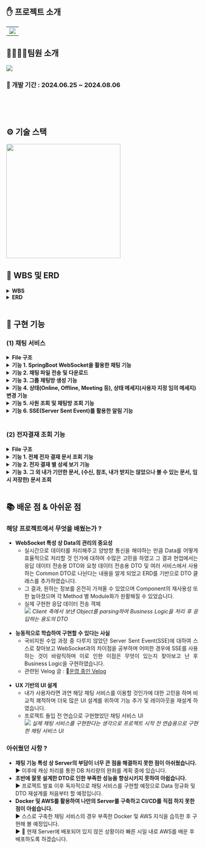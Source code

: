 ## ✋ 프로젝트 소개

<table border="0" cellspacing="0" cellpadding="0">
  <tr>
    <td width="100%">
     <img src="https://i.ibb.co/4ptjDpC/image.gif"/>
    </td>
  </tr>
</table>

## 👨‍👨‍👧‍👧팀원 소개
<img src="https://i.ibb.co/WK0jcb3/image.gif"/>

### 📅 개발 기간 : 2024.06.25 ~ 2024.08.06

<br>


<br>
<br>

## ⚙️ 기술 스택
<img src="https://i.ibb.co/9hK7XfS/image.gif" style="height: 300px;"/>

<br>


## 📃 WBS 및 ERD
<details>
  <summary><b>WBS</b></summary>
  <br>
  <div markdown="1">
    <ul>
      <img src="https://www.notion.so/image/https%3A%2F%2Fprod-files-secure.s3.us-west-2.amazonaws.com%2Fa4dad6af-2889-4f24-849e-36828eac7662%2F121c0abb-b926-416e-a1ee-b3467ccd8bda%2FUntitled.png?table=block&id=42a5f2b1-81dd-48c5-a524-1e9bc27d6fc4&spaceId=a4dad6af-2889-4f24-849e-36828eac7662&width=2000&userId=17bae69d-6413-43c4-854c-4fa3895934cb&cache=v2"/>
    </ul>
  </div>
</details>

<details>
  <summary><b>ERD</b></summary>
  <br>
  <div markdown="1">
    <ul>
      <img src="https://github.com/user-attachments/assets/edabadf3-6251-49d6-944b-00eb5b7f530b"/>
      <img src="https://github.com/user-attachments/assets/6a93b317-4219-428c-95d6-0b3728e9b78d"/>
    </ul>
  </div>
</details>
<br>


## 🔧 구현 기능

### (1) 채팅 서비스

<details>
  <summary><b>File 구조</b></summary>
  <br>
  <div markdown="1">
    <ul>
      <img src="https://github.com/user-attachments/assets/6aceacfc-63cd-411b-8647-34e31701ea70"/>
    </ul>
  </div>
</details>

<details>
  <summary><b>기능 1. SpringBoot WebSocket을 활용한 채팅 기능</b></summary>
  <br>
  <div markdown="1">
    <ul>
      <img src="https://www.notion.so/image/https%3A%2F%2Fprod-files-secure.s3.us-west-2.amazonaws.com%2Fa4dad6af-2889-4f24-849e-36828eac7662%2F1d0bb550-7972-42de-ab59-91f2272076c3%2FUntitled.png?table=block&id=38b10326-93c9-4e88-ad75-0c8a5f4216d9&spaceId=a4dad6af-2889-4f24-849e-36828eac7662&width=2000&userId=17bae69d-6413-43c4-854c-4fa3895934cb&cache=v2"/>
      <em> 개인 채팅방의 경우 상단에 상대방의 상태 및 상태 메세지가 출력되며 그룹 채팅방의 경우 채팅방 이름, 채팅방 개설 일자가 출력됨 </em>
    </ul>
  </div>
</details>

<details>
  <summary><b>기능 2. 채팅 파일 전송 및 다운로드</b></summary>
  <br>
  <div markdown="1">
    <ul>
      <img src="https://www.notion.so/image/https%3A%2F%2Fprod-files-secure.s3.us-west-2.amazonaws.com%2Fa4dad6af-2889-4f24-849e-36828eac7662%2F4d01c477-b459-487e-bdb4-f1496c8eea94%2FUntitled.png?table=block&id=80217174-0194-4071-a51c-b8450c0362a8&spaceId=a4dad6af-2889-4f24-849e-36828eac7662&width=2000&userId=17bae69d-6413-43c4-854c-4fa3895934cb&cache=v2"/>
      <img src="https://www.notion.so/image/https%3A%2F%2Fprod-files-secure.s3.us-west-2.amazonaws.com%2Fa4dad6af-2889-4f24-849e-36828eac7662%2Fce4790bb-b240-4691-bc95-e3bdbb1e3150%2FUntitled.png?table=block&id=39a795f6-8b6f-475c-9f17-b24c27ff1922&spaceId=a4dad6af-2889-4f24-849e-36828eac7662&width=2000&userId=17bae69d-6413-43c4-854c-4fa3895934cb&cache=v2"/>
      <em> 채팅창에서 파일 전송 기능으로 사진의 경우 정규 표현식을 활용하여 미리보기 기능 구현, 모든 파일에 대해서는 클릭 시 다운로드 가능 </em>
    </ul>
  </div>
</details>

<details>
  <summary><b>기능 3. 그룹 채팅방 생성 기능</b></summary>
  <br>
  <div markdown="1">
    <ul>
     <img src="https://www.notion.so/image/https%3A%2F%2Fprod-files-secure.s3.us-west-2.amazonaws.com%2Fa4dad6af-2889-4f24-849e-36828eac7662%2Fcc5fd719-59b3-4a44-aa76-25f888dab64c%2FUntitled.png?table=block&id=bf5e7d93-3f21-4b02-96bf-9152c004f19a&spaceId=a4dad6af-2889-4f24-849e-36828eac7662&width=2000&userId=17bae69d-6413-43c4-854c-4fa3895934cb&cache=v2"/>
      <em> Bootstrap의 Modal 창을 활용하여 그룹 채팅방을 생성할 수 있는 기능 </em>
    </ul>
  </div>
</details>

<details>
  <summary><b>기능 4. 상태(Online, Offline, Meeting 등), 상태 메세지(사용자 지정 임의 메세지) 변경 기능</b></summary>
  <br>
  <div markdown="1">
    <ul>
     <img src="https://www.notion.so/image/https%3A%2F%2Fprod-files-secure.s3.us-west-2.amazonaws.com%2Fa4dad6af-2889-4f24-849e-36828eac7662%2F87fcdfed-2b64-4d29-9c47-fe101e69d9a4%2FUntitled.png?table=block&id=b0916887-5331-41d1-8675-465712d4f316&spaceId=a4dad6af-2889-4f24-849e-36828eac7662&width=2000&userId=17bae69d-6413-43c4-854c-4fa3895934cb&cache=v2"/>
<img src="https://www.notion.so/image/https%3A%2F%2Fprod-files-secure.s3.us-west-2.amazonaws.com%2Fa4dad6af-2889-4f24-849e-36828eac7662%2Ff5a0be5d-586c-44d6-a9b4-9ef1a99de016%2FUntitled.png?table=block&id=88d66843-39ff-4ca6-9f06-1e62959db60e&spaceId=a4dad6af-2889-4f24-849e-36828eac7662&width=2000&userId=17bae69d-6413-43c4-854c-4fa3895934cb&cache=v2"/>
<img src="https://www.notion.so/image/https%3A%2F%2Fprod-files-secure.s3.us-west-2.amazonaws.com%2Fa4dad6af-2889-4f24-849e-36828eac7662%2F46bcca59-d211-47ef-b47c-ee9f0cc59911%2FUntitled.png?table=block&id=b6134ebe-a5ad-408b-a432-a5cbc64ad647&spaceId=a4dad6af-2889-4f24-849e-36828eac7662&width=2000&userId=17bae69d-6413-43c4-854c-4fa3895934cb&cache=v2"/>
      <em> 상태 변경, 상태 메세지 변경 시 다른 사원들은 실시간으로 조회 가능(개인 채팅방 생성 시) </em>
    </ul>
  </div>
</details>

<details>
  <summary><b>기능 5. 사원 조회 및 채팅방 조회 기능</b></summary>
  <br>
  <div markdown="1">
    <ul>
      <table border="0" cellspacing="0" cellpadding="0">
        <tr>
          <td width="50%">
            <img src="https://www.notion.so/image/https%3A%2F%2Fprod-files-secure.s3.us-west-2.amazonaws.com%2Fa4dad6af-2889-4f24-849e-36828eac7662%2Fe00c6908-b563-42f8-8806-a771ce4acd66%2FUntitled.png?table=block&id=a5bdb407-c908-4a3a-8d32-8c08d964a3f7&spaceId=a4dad6af-2889-4f24-849e-36828eac7662&width=2000&userId=17bae69d-6413-43c4-854c-4fa3895934cb&cache=v2" width="100%">
          </td>
          <td width="50%">
            <img src="https://www.notion.so/image/https%3A%2F%2Fprod-files-secure.s3.us-west-2.amazonaws.com%2Fa4dad6af-2889-4f24-849e-36828eac7662%2Fa1365c08-4afb-4316-bfdd-fd1faa5c7fa6%2F4e8e18b5-89c8-4570-b845-8729a23e089a.png?table=block&id=7013bb3e-44fe-49f2-a6dd-3554018c3a67&spaceId=a4dad6af-2889-4f24-849e-36828eac7662&width=2000&userId=17bae69d-6413-43c4-854c-4fa3895934cb&cache=v2" width="100%">
          </td>
        </tr>
      </table>
      <em> 검색한 글자(2글자 이상)가 포함되는 사원 전체 출력 및 채팅방 조회 </em>
    </ul>
  </div>
</details>

<details>
  <summary><b>기능 6. SSE(Server Sent Event)를 활용한 알림 기능</b></summary>
  <br>
  <div markdown="1">
    <ul>
    <img src="https://www.notion.so/image/https%3A%2F%2Fprod-files-secure.s3.us-west-2.amazonaws.com%2Fa4dad6af-2889-4f24-849e-36828eac7662%2Fb390cb3e-0df8-4aa6-8888-f6fca84885a3%2FUntitled.png?table=block&id=09d3cf1f-4b11-449a-83ac-9422a22494ae&spaceId=a4dad6af-2889-4f24-849e-36828eac7662&width=2000&userId=17bae69d-6413-43c4-854c-4fa3895934cb&cache=v2"/>
<img src="https://www.notion.so/image/https%3A%2F%2Fprod-files-secure.s3.us-west-2.amazonaws.com%2Fa4dad6af-2889-4f24-849e-36828eac7662%2F41adab36-d5fd-4cde-ac21-110a8fedfe9e%2FUntitled.png?table=block&id=58630fe4-056f-48eb-bce4-095ac9abcd5f&spaceId=a4dad6af-2889-4f24-849e-36828eac7662&width=2000&userId=17bae69d-6413-43c4-854c-4fa3895934cb&cache=v2"/>
      <em> 읽지 않은 채팅 내용에 대하여 알림을 보내주며 해당 글을 읽었을 때 알림창 숫자(1 → 0)가 변하는 모습 </em>
    </ul>
  </div>
</details>

<br>

### (2) 전자결재 조회 기능
<details>
  <summary><b>File 구조</b></summary>
  <br>
  <div markdown="1">
    <ul>
      <img src="https://github.com/user-attachments/assets/f0ad1bc8-1427-487c-b1fd-a6c387cc0775"/>
    </ul>
  </div>
</details>
<details>
  <summary><b>기능 1. 전체 전자 결재 문서 조회 기능</b></summary>
  <br>
  <div markdown="1">
    <ul>
    <img src="https://www.notion.so/image/https%3A%2F%2Fprod-files-secure.s3.us-west-2.amazonaws.com%2Fa4dad6af-2889-4f24-849e-36828eac7662%2F620ba307-5b55-4fae-8757-75b2ba40ed93%2FUntitled.png?table=block&id=14091394-4263-469c-8ee9-dd74199bbde5&spaceId=a4dad6af-2889-4f24-849e-36828eac7662&width=2000&userId=17bae69d-6413-43c4-854c-4fa3895934cb&cache=v2"/>
      <em> 로그인한 사원이 볼 수 있는 전체 전자 결재 문서 조회 기능 </em>
    </ul>
  </div>
</details>

<details>
  <summary><b>기능 2. 전자 결재 별 상세 보기 기능</b></summary>
  <br>
  <div markdown="1">
    <ul>
    <img src="https://www.notion.so/image/https%3A%2F%2Fprod-files-secure.s3.us-west-2.amazonaws.com%2Fa4dad6af-2889-4f24-849e-36828eac7662%2F31c62faf-8d98-446a-bb55-32df105a3cc9%2FUntitled.png?table=block&id=f894288e-1bce-42a0-9702-b1f80b869809&spaceId=a4dad6af-2889-4f24-849e-36828eac7662&width=2000&userId=17bae69d-6413-43c4-854c-4fa3895934cb&cache=v2"/>
      <em> 사원이 볼 수 있는 전체의 문서를 클릭 시 해당 상세보기 창으로 이동 </em>
    </ul>
  </div>
</details>

<details>
  <summary><b>기능 3. 그 외 내가 기안한 문서, (수신, 참조, 내가 받지는 않았으나 볼 수 있는 문서, 임시 저장한) 문서 조회</b></summary>
  <br>
  <div markdown="1">
    <ul>
    <img src="https://www.notion.so/image/https%3A%2F%2Fprod-files-secure.s3.us-west-2.amazonaws.com%2Fa4dad6af-2889-4f24-849e-36828eac7662%2Fbcbcac08-57a8-48b3-a3a2-2724d5656c6c%2Fimage.png?table=block&id=f0b1830f-5f94-48f6-9a6c-22994bf15ad6&spaceId=a4dad6af-2889-4f24-849e-36828eac7662&width=2000&userId=17bae69d-6413-43c4-854c-4fa3895934cb&cache=v2"/>
      <em> 추가적으로 클릭 시 기능 2의 문서 상세보기 창으로 이동하여 상세 정보를 확인할 수 있음 </em>
    </ul>
  </div>
</details>
<br>


## 📚 배운 점 & 아쉬운 점
### 해당 프로젝트에서 무엇을 배웠는가 ?
<ul align="justify">
  <li>
    <b>WebSocket 특성 상 Data의 관리의 중요성</b> <br>
    <ul>
      <li>
        실시간으로 데이터를 처리해주고 양방향 통신을 해야하는 만큼 Data를 어떻게 효율적으로 처리할 것 인가에 대하여 수많은 고민을 하였고 그 결과 현업에서는 응답 데이터 전송용 DTO와 요청 데이터 전송용 DTO 및 여러 서비스에서 사용하는 Common DTO로 나뉜다는 내용을 알게 되었고 ERD를 기반으로 DTO 클래스를 추가하였습니다.
      </li>
      <li>
        그 결과, 원하는 정보를 온전히 가져올 수 있었으며 Component의 재사용성 또한 높아졌으며 각 Method 별 Module화가 원활해질 수 있었습니다. <br>  
      </li>
      <li>
        실제 구현한 응답 데이터 전송 객체<br>
        <img src="https://www.notion.so/image/https%3A%2F%2Fprod-files-secure.s3.us-west-2.amazonaws.com%2Fa4dad6af-2889-4f24-849e-36828eac7662%2F6dd6d38c-7835-4b14-ba02-7dbedc282945%2FUntitled.png?table=block&id=b998de7a-8f4e-4dd3-9e8f-facb31f08caf&spaceId=a4dad6af-2889-4f24-849e-36828eac7662&width=2000&userId=17bae69d-6413-43c4-854c-4fa3895934cb&cache=v2"/>
        <em>Client 측에서 보낸 Object를 parsing하여 Business Logic을 처리 후 응답하는 용도의 DTO</em>
      </li>
    </ul>
  </li>
  <br>
  <li>
    <b>능동적으로 학습하여 구현할 수 있다는 사실</b> <br>
    <ul>
      <li>
        국비지원 수업 과정 중 다루지 않았던 Server Sent Event(SSE)에 대하여 스스로 찾아보고 WebSocket과의 차이점을 공부하며 어떠한 경우에 SSE를 사용하는 것이 바람직하며 이로 인한 이점은 무엇이 있는지 찾아보고 난 후 Business Logic을 구현하였습니다.
      </li>
      <li>
        관련된 Velog 글 : 🔗<a href="https://velog.io/@lunia1109/TIL-24.07.21">운영 중인 Velog</a>
      </li>
    </ul>
  </li>
  <br>
  <li>
    <b>UX 기반의 UI 설계</b> <br>
    <ul>
      <li>
        내가 사용자라면 과연 해당 채팅 서비스를 이용할 것인가에 대한 고민을 하며 비교적 쾌적하며 더욱 많은 UI 설계를 위하여 기능 추가 및 레이아웃을 재설계 하였습니다.
      </li>
      <li>
        프로젝트 돌입 전 연습으로 구현했었던 채팅 서비스 UI<br>
          <img src="https://www.notion.so/image/https%3A%2F%2Fprod-files-secure.s3.us-west-2.amazonaws.com%2Fa4dad6af-2889-4f24-849e-36828eac7662%2F249bd34d-e6b7-49c2-b7c5-fa7f2cb15adb%2FUntitled.png?table=block&id=89215f5f-b1f2-4b94-b37d-39ca6a6d70c4&spaceId=a4dad6af-2889-4f24-849e-36828eac7662&width=2000&userId=17bae69d-6413-43c4-854c-4fa3895934cb&cache=v2"/>
        <em>실제 채팅 서비스를 구현한다는 생각으로 프로젝트 시작 전 연습용으로 구현한 채팅 서비스 UI</em>
      </li>
    </ul>
  </li>
</ul>

### 아쉬웠던 사항 ?
<ul>
  <li>
    <b>채팅 기능 특성 상 Server의 부담이 너무 큰 점을 해결하지 못한 점이 아쉬웠습니다.</b> <br>
    ▶ 이후에 캐싱 처리를 통한 DB 처리량의 완화를 계획 중에 있습니다.
  </li>
  <li>
    <b>초반에 잘못 설계한 DTO로 인한 부족한 성능을 향상시키지 못하여 아쉽습니다.</b> <br>
    ▶ 프로젝트 발표 이후 독자적으로 채팅 서비스를 구현할 예정으로 Data 정규화 및 DTO 재설계를 처음부터 할 예정입니다.
  </li>
  <li>
    <b>Docker 및 AWS를 활용하여 나만의 Server를 구축하고 CI/CD를 직접 하지 못한 점이 아쉽습니다.</b> <br>
    ▶ 스스로 구축한 채팅 서비스의 경우 부족한 Docker 및 AWS 지식을 습득한 후 구현해 볼 예정입니다.<br>
    ▶ 💪 현재 Server에 배포되어 있지 않은 상황이라 빠른 시일 내로 AWS를 배운 후 배포하도록 하겠습니다.
  </li>
</ul>

